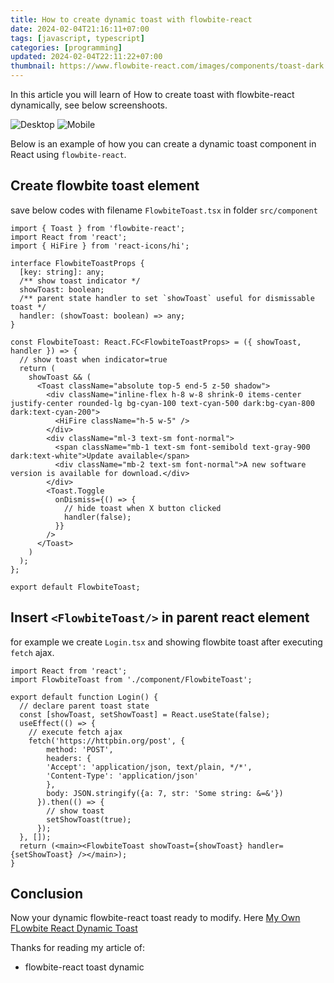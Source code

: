 ```yaml
---
title: How to create dynamic toast with flowbite-react
date: 2024-02-04T21:16:11+07:00
tags: [javascript, typescript]
categories: [programming]
updated: 2024-02-04T22:11:22+07:00
thumbnail: https://www.flowbite-react.com/images/components/toast-dark.svg
---
```


In this article you will learn of How to create toast with flowbite-react dynamically, see below screenshoots.

![Desktop](https://github.com/dimaslanjaka/source-posts/assets/12471057/ff040935-f69b-420b-b3c7-35f0ba6cc6ba)
![Mobile](https://github.com/dimaslanjaka/source-posts/assets/12471057/884b397e-dbda-4b54-8a0c-af2e386dc447)

Below is an example of how you can create a dynamic toast component in React using `flowbite-react`.

## Create flowbite toast element

save below codes with filename `FlowbiteToast.tsx` in folder `src/component`

```tsx
import { Toast } from 'flowbite-react';
import React from 'react';
import { HiFire } from 'react-icons/hi';

interface FlowbiteToastProps {
  [key: string]: any;
  /** show toast indicator */
  showToast: boolean;
  /** parent state handler to set `showToast` useful for dismissable toast */
  handler: (showToast: boolean) => any;
}

const FlowbiteToast: React.FC<FlowbiteToastProps> = ({ showToast, handler }) => {
  // show toast when indicator=true
  return (
    showToast && (
      <Toast className="absolute top-5 end-5 z-50 shadow">
        <div className="inline-flex h-8 w-8 shrink-0 items-center justify-center rounded-lg bg-cyan-100 text-cyan-500 dark:bg-cyan-800 dark:text-cyan-200">
          <HiFire className="h-5 w-5" />
        </div>
        <div className="ml-3 text-sm font-normal">
          <span className="mb-1 text-sm font-semibold text-gray-900 dark:text-white">Update available</span>
          <div className="mb-2 text-sm font-normal">A new software version is available for download.</div>
        </div>
        <Toast.Toggle
          onDismiss={() => {
            // hide toast when X button clicked
            handler(false);
          }}
        />
      </Toast>
    )
  );
};

export default FlowbiteToast;
```

## Insert `<FlowbiteToast/>` in parent react element

for example we create `Login.tsx` and showing flowbite toast after executing `fetch` ajax.

```tsx
import React from 'react';
import FlowbiteToast from './component/FlowbiteToast';

export default function Login() {
  // declare parent toast state
  const [showToast, setShowToast] = React.useState(false);
  useEffect(() => {
    // execute fetch ajax
    fetch('https://httpbin.org/post', {
        method: 'POST',
        headers: {
        'Accept': 'application/json, text/plain, */*',
        'Content-Type': 'application/json'
        },
        body: JSON.stringify({a: 7, str: 'Some string: &=&'})
      }).then(() => {
        // show toast
        setShowToast(true);
      });
  }, []);
  return (<main><FlowbiteToast showToast={showToast} handler={setShowToast} /></main>);
}
```

## Conclusion

Now your dynamic flowbite-react toast ready to modify. Here [My Own FLowbite React Dynamic Toast](https://github.com/dimaslanjaka/webpack-boilerplate/commit/d220c84525d3538186790d72a53df275d6472384)

Thanks for reading my article of:
- flowbite-react toast dynamic
